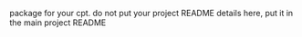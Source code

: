 package for your cpt.  do not put your project README details here, put it in the main project README